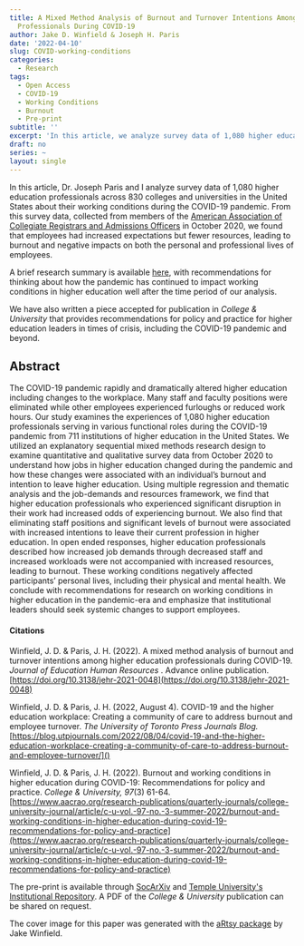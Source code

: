 ```yaml
---
title: A Mixed Method Analysis of Burnout and Turnover Intentions Among Higher Education
  Professionals During COVID-19
author: Jake D. Winfield & Joseph H. Paris
date: '2022-04-10'
slug: COVID-working-conditions
categories:
  - Research
tags:
  - Open Access
  - COVID-19
  - Working Conditions
  - Burnout
  - Pre-print
subtitle: ''
excerpt: 'In this article, we analyze survey data of 1,080 higher education professionals in the United States about their working conditions during Fall 2020 semester.'
draft: no
series: ~
layout: single
---
```

In this article, Dr. Joseph Paris and I analyze survey data of 1,080 higher education professionals across 830 colleges and universities in the United States about their working conditions during the COVID-19 pandemic. From this survey data, collected from members of the [American Association of Collegiate Registrars and Admissions Officers](https://www.aacrao.org) in October 2020, we found that employees had increased expectations but fewer resources, leading to burnout and negative impacts on both the personal and professional lives of employees.

A brief research summary is available [here](https://blog.utpjournals.com/2022/08/04/covid-19-and-the-higher-education-workplace-creating-a-community-of-care-to-address-burnout-and-employee-turnover/), with recommendations for thinking about how the pandemic has continued to impact working conditions in higher education well after the time period of our analysis. 

We have also written a piece accepted for publication in *College & University* that provides recommendations for policy and practice for higher education leaders in times of crisis, including the COVID-19 pandemic and beyond. 

## Abstract
The COVID-19 pandemic rapidly and dramatically altered higher education including changes to the workplace. Many staff and faculty positions were eliminated while other employees experienced furloughs or reduced work hours. Our study examines the experiences of 1,080 higher education professionals serving in various functional roles during the COVID-19 pandemic from 711 institutions of higher education in the United States. We utilized an explanatory sequential mixed methods research design to examine quantitative and qualitative survey data from October 2020 to understand how jobs in higher education changed during the pandemic and how these changes were associated with an individual’s burnout and intention to leave higher education. Using multiple regression and thematic analysis and the job-demands and resources framework, we find that higher education professionals who experienced significant disruption in their work had increased odds of experiencing burnout. We also find that eliminating staff positions and significant levels of burnout were associated with increased intentions to leave their current profession in higher education. In open ended responses, higher education professionals described how increased job demands through decreased staff and increased workloads were not accompanied with increased resources, leading to burnout. These working conditions negatively affected participants’ personal lives, including their physical and mental health. We conclude with recommendations for research on working conditions in higher education in the pandemic-era and emphasize that institutional leaders should seek systemic changes to support employees. 

#### Citations
Winfield, J. D. & Paris, J. H. (2022). A mixed method analysis of burnout and turnover intentions among higher education professionals during COVID-19. *Journal of Education Human Resources* . Advance online publication. [https://doi.org/10.3138/jehr-2021-0048](https://doi.org/10.3138/jehr-2021-0048)

Winfield, J. D. & Paris, J. H. (2022, August 4). COVID-19 and the higher education workplace: Creating a community of care to address burnout and employee turnover. *The University of Toronto Press Journals Blog.* [https://blog.utpjournals.com/2022/08/04/covid-19-and-the-higher-education-workplace-creating-a-community-of-care-to-address-burnout-and-employee-turnover/]() 

Winfield, J. D. & Paris, J. H. (2022). Burnout and working conditions in higher education during COVID-19: Recommendations for policy and practice. *College & University, 97*(3) 61-64. [https://www.aacrao.org/research-publications/quarterly-journals/college-university-journal/article/c-u-vol.-97-no.-3-summer-2022/burnout-and-working-conditions-in-higher-education-during-covid-19-recommendations-for-policy-and-practice](https://www.aacrao.org/research-publications/quarterly-journals/college-university-journal/article/c-u-vol.-97-no.-3-summer-2022/burnout-and-working-conditions-in-higher-education-during-covid-19-recommendations-for-policy-and-practice)

The pre-print is available through [SocArXiv](https://doi.org/10.31235/osf.io/dj62p) and [Temple University's Institutional Repository](https://scholarshare.temple.edu/handle/20.500.12613/6962). A PDF of the *College & University* publication can be shared on request. 

The cover image for this paper was generated with the [aRtsy package](https://koenderks.github.io/aRtsy/) by Jake Winfield.

